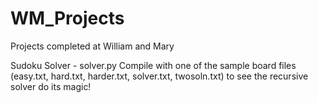 WM_Projects
===========

Projects completed at William and Mary

Sudoku Solver - solver.py 
Compile with one of the sample board files (easy.txt, hard.txt, harder.txt, solver.txt, twosoln.txt) to see the recursive solver do its magic!
